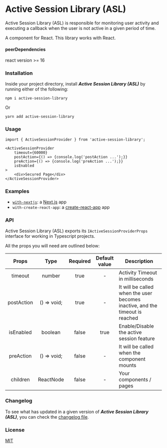 # Active Session Library (ASL)

Active Session Library (ASL) is responsible for monitoring user activity and executing a callback when the user is not active in a given period of time.

A component for React. This library works with React.
#### peerDependencies
react version >= 16

### Installation
Inside your project directory, install ***Active Session Library (ASL)*** by running either of the following:
```shell
npm i active-session-library
```
Or
```shell
yarn add active-session-library
```

### Usage

```tsx
import { ActiveSessionProvider } from 'active-session-library';

<ActiveSessionProvider 
    timeout={60000}
    postAction={() => {console.log('postAction ...');}}
    preAction={() => {console.log('preAction ...');}}
    isEnabled
>
	<div>Secured Page</div>
</ActiveSessionProvider>
```

### Examples

- [`with-nextjs`](https://codesandbox.io/s/active-session-library-with-nextjs-ioosv6): a [Next.js](https://github.com/crazy-slot/active-session-library/blob/main/examples/with-nextjs) app
- `with-create-react-app`: a [create-react-app](https://github.com/crazy-slot/active-session-library/blob/main/examples/with-create-react-app) app

### API
Active Session Library (ASL) exports its `IActiveSessionProviderProps` interface for working in Typescript projects. 

All the props you will need are outlined below:

|  **Props** 	|   **Type**  	| **Required** 	| **Default value** 	| **Description**                                                              	|
|:----------:	|:-----------:	|:------------:	|:-----------------:	|------------------------------------------------------------------------------	|
|   timeout  	|    number   	|     true     	|         -         	| Activity Timeout in milliseconds                                             	|
| postAction 	| () => void; 	|     true     	|         -         	| It will be called when the user becomes inactive, and the timeout is reached 	|
|  isEnabled 	|   boolean   	|     false    	|        true       	| Enable/Disable the active session feature                                    	|
|  preAction 	| () => void; 	|     false    	|         -         	| It will be called when the component mounts                                  	|
|  children  	|  ReactNode  	|     false    	|         -         	| Your components / pages                                                      	|

### Changelog
To see what has updated in a given version of ***Active Session Library (ASL)***, 
you can check the [changelog file](https://github.com/crazy-slot/active-session-library/blob/main/packages/active-session-library/CHANGELOG.md).

### License
[MIT](https://github.com/crazy-slot/active-session-library/blob/main/packages/active-session-library/LICENSE)